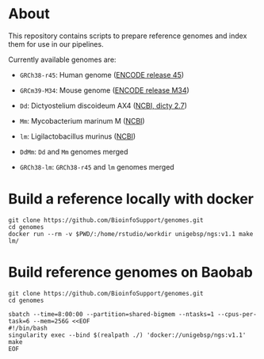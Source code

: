 

# About
This repository contains scripts to prepare reference genomes and index them for
use in our pipelines.

Currently available genomes are:

 - `GRCh38-r45`: Human genome ([ENCODE release 45](https://www.gencodegenes.org))
 
 - `GRCm39-M34`: Mouse genome ([ENCODE release M34](https://www.gencodegenes.org))
 
 - `Dd`: Dictyostelium discoideum AX4 ([NCBI, dicty 2.7](https://www.ncbi.nlm.nih.gov/datasets/genome/GCF_000004695.1/))
 
 - `Mm`: Mycobacterium marinum M ([NCBI](https://www.ncbi.nlm.nih.gov/datasets/genome/GCF_000018345.1/))
 
 - `lm`: Ligilactobacillus murinus ([NCBI](https://www.ncbi.nlm.nih.gov/datasets/genome/GCF_003288115.1/))
 
 - `DdMm`: `Dd` and `Mm` genomes merged
 
 - `GRCh38-lm`: `GRCh38-r45` and `lm` genomes merged



# Build a reference locally with docker
```
git clone https://github.com/BioinfoSupport/genomes.git
cd genomes
docker run --rm -v $PWD/:/home/rstudio/workdir unigebsp/ngs:v1.1 make lm/
```


# Build reference genomes on Baobab
```
git clone https://github.com/BioinfoSupport/genomes.git
cd genomes

sbatch --time=8:00:00 --partition=shared-bigmem --ntasks=1 --cpus-per-task=6 --mem=256G <<EOF
#!/bin/bash
singularity exec --bind $(realpath ./) 'docker://unigebsp/ngs:v1.1' make
EOF
```



